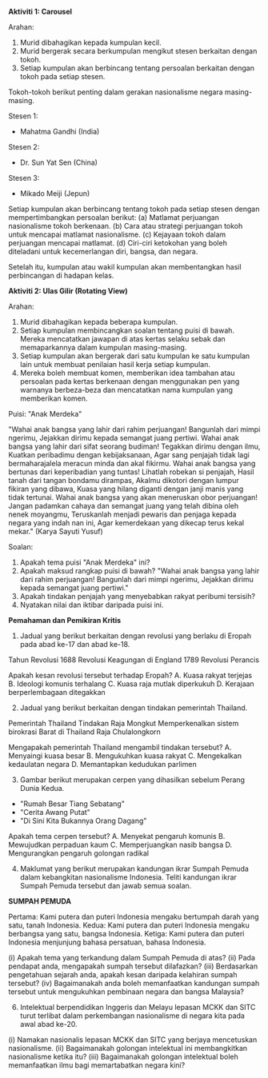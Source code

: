 **Aktiviti 1: Carousel**

Arahan:
1. Murid dibahagikan kepada kumpulan kecil.
2. Murid bergerak secara berkumpulan mengikut stesen berkaitan dengan tokoh.
3. Setiap kumpulan akan berbincang tentang persoalan berkaitan dengan tokoh pada setiap stesen.

Tokoh-tokoh berikut penting dalam gerakan nasionalisme negara masing-masing.

Stesen 1:
- Mahatma Gandhi (India)

Stesen 2:
- Dr. Sun Yat Sen (China)

Stesen 3:
- Mikado Meiji (Jepun)

Setiap kumpulan akan berbincang tentang tokoh pada setiap stesen dengan mempertimbangkan persoalan berikut:
(a) Matlamat perjuangan nasionalisme tokoh berkenaan.
(b) Cara atau strategi perjuangan tokoh untuk mencapai matlamat nasionalisme.
(c) Kejayaan tokoh dalam perjuangan mencapai matlamat.
(d) Ciri-ciri ketokohan yang boleh diteladani untuk kecemerlangan diri, bangsa, dan negara.

Setelah itu, kumpulan atau wakil kumpulan akan membentangkan hasil perbincangan di hadapan kelas.

**Aktiviti 2: Ulas Gilir (Rotating View)**

Arahan:
1. Murid dibahagikan kepada beberapa kumpulan.
2. Setiap kumpulan membincangkan soalan tentang puisi di bawah. Mereka mencatatkan jawapan di atas kertas selaku sebak dan memaparkannya dalam kumpulan masing-masing.
3. Setiap kumpulan akan bergerak dari satu kumpulan ke satu kumpulan lain untuk membuat penilaian hasil kerja setiap kumpulan.
4. Mereka boleh membuat komen, memberikan idea tambahan atau persoalan pada kertas berkenaan dengan menggunakan pen yang warnanya berbeza-beza dan mencatatkan nama kumpulan yang memberikan komen.

Puisi: "Anak Merdeka"

"Wahai anak bangsa yang lahir dari rahim perjuangan!
Bangunlah dari mimpi ngerimu,
Jejakkan dirimu kepada semangat juang pertiwi.
Wahai anak bangsa yang lahir dari sifat seorang budiman!
Tegakkan dirimu dengan ilmu,
Kuatkan peribadimu dengan kebijaksanaan,
Agar sang penjajah tidak lagi bermaharajalela meracun minda dan akal fikirmu.
Wahai anak bangsa yang bertunas dari keperibadian yang tuntas!
Lihatlah robekan si penjajah,
Hasil tanah dari tangan bondamu dirampas,
Akalmu dikotori dengan lumpur fikiran yang dibawa,
Kuasa yang hilang diganti dengan janji manis yang tidak tertunai.
Wahai anak bangsa yang akan meneruskan obor perjuangan!
Jangan padamkan cahaya dan semangat juang yang telah dibina oleh nenek moyangmu,
Teruskanlah menjadi pewaris dan penjaga kepada negara yang indah nan ini,
Agar kemerdekaan yang dikecap terus kekal mekar." (Karya Sayuti Yusuf)

Soalan:
1. Apakah tema puisi "Anak Merdeka" ini?
2. Apakah maksud rangkap puisi di bawah?
   "Wahai anak bangsa yang lahir dari rahim perjuangan!
   Bangunlah dari mimpi ngerimu,
   Jejakkan dirimu kepada semangat juang pertiwi."
3. Apakah tindakan penjajah yang menyebabkan rakyat peribumi tersisih?
4. Nyatakan nilai dan iktibar daripada puisi ini.

**Pemahaman dan Pemikiran Kritis**

1. Jadual yang berikut berkaitan dengan revolusi yang berlaku di Eropah pada abad ke-17 dan abad ke-18.

Tahun
Revolusi
1688
Revolusi Keagungan di England
1789
Revolusi Perancis



Apakah kesan revolusi tersebut terhadap Eropah?
A. Kuasa rakyat terjejas
B. Ideologi komunis terhalang
C. Kuasa raja mutlak diperkukuh
D. Kerajaan berperlembagaan ditegakkan

2. Jadual yang berikut berkaitan dengan tindakan pemerintah Thailand.


Pemerintah Thailand
Tindakan
Raja Mongkut
Memperkenalkan sistem birokrasi Barat di Thailand
Raja Chulalongkorn



Mengapakah pemerintah Thailand mengambil tindakan tersebut?
A. Menyaingi kuasa besar
B. Mengukuhkan kuasa rakyat
C. Mengekalkan kedaulatan negara
D. Memantapkan kedudukan parlimen

3. Gambar berikut merupakan cerpen yang dihasilkan sebelum Perang Dunia Kedua.

- "Rumah Besar Tiang Sebatang"
- "Cerita Awang Putat"
- "Di Sini Kita Bukannya Orang Dagang"

Apakah tema cerpen tersebut?
A. Menyekat pengaruh komunis
B. Mewujudkan perpaduan kaum
C. Memperjuangkan nasib bangsa
D. Mengurangkan pengaruh golongan radikal

4. Maklumat yang berikut merupakan kandungan ikrar Sumpah Pemuda dalam kebangkitan nasionalisme Indonesia. Teliti kandungan ikrar Sumpah Pemuda tersebut dan jawab semua soalan.

**SUMPAH PEMUDA**

Pertama: Kami putera dan puteri Indonesia mengaku bertumpah darah yang satu, tanah Indonesia.
Kedua: Kami putera dan puteri Indonesia mengaku berbangsa yang satu, bangsa Indonesia.
Ketiga: Kami putera dan puteri Indonesia menjunjung bahasa persatuan, bahasa Indonesia.

(i) Apakah tema yang terkandung dalam Sumpah Pemuda di atas?
(ii) Pada pendapat anda, mengapakah sumpah tersebut dilafazkan?
(iii) Berdasarkan pengetahuan sejarah anda, apakah kesan daripada kelahiran sumpah tersebut?
(iv) Bagaimanakah anda boleh memanfaatkan kandungan sumpah tersebut untuk mengukuhkan pembinaan negara dan bangsa Malaysia?

6. Intelektual berpendidikan Inggeris dan Melayu lepasan MCKK dan SITC turut terlibat dalam perkembangan nasionalisme di negara kita pada awal abad ke-20.

(i) Namakan nasionalis lepasan MCKK dan SITC yang berjaya mencetuskan nasionalisme.
(ii) Bagaimanakah golongan intelektual ini membangkitkan nasionalisme ketika itu?
(iii) Bagaimanakah golongan intelektual boleh memanfaatkan ilmu bagi memartabatkan negara kini?